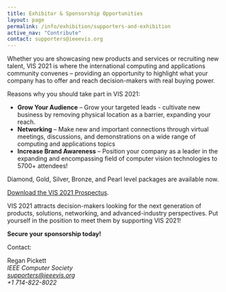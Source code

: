 ```yaml
---
title: Exhibitor & Sponsorship Opportunities
layout: page
permalink: /info/exhibition/supporters-and-exhibition
active_nav: "Contribute"
contact: supporters@ieeevis.org
---
```


Whether you are showcasing new products and services or recruiting new talent, VIS 2021 is where the international computing and applications community convenes – providing an opportunity to highlight what your company has to offer and reach decision-makers with real buying power.

Reasons why you should take part in VIS 2021:

 - **Grow Your Audience** – Grow your targeted leads - cultivate new business by removing physical location as a barrier, expanding your reach.
 - **Networking** – Make new and important connections through virtual meetings, discussions, and demonstrations on a wide range of computing and applications topics
 - **Increase Brand Awareness** – Position your company as a leader in the expanding and encompassing field of computer vision technologies to 5700+ attendees!

Diamond, Gold, Silver, Bronze, and Pearl level packages are available now.

[Download the VIS 2021 Prospectus](/assets/supporters/VIS-Prospectus-2021-rp-072321.pdf).

VIS 2021 attracts decision-makers looking for the next generation of products, solutions, networking, and advanced-industry perspectives. Put yourself in the position to meet them by supporting VIS 2021!

**Secure your sponsorship today!**

Contact:

Regan Pickett<br>
*IEEE Computer Society*<br>
*supporters@ieeevis.org*<br>
*+1 714-822-8022*<br>
